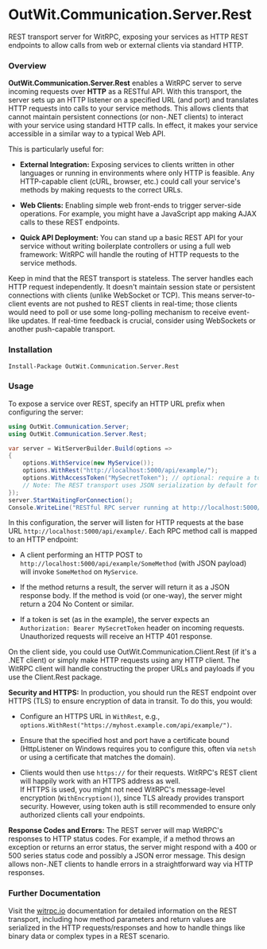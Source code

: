 
# OutWit.Communication.Server.Rest

REST transport server for WitRPC, exposing your services as HTTP REST endpoints to allow calls from web or external clients via standard HTTP.

### Overview

**OutWit.Communication.Server.Rest** enables a WitRPC server to serve incoming requests over **HTTP** as a RESTful API. With this transport, the server sets up an HTTP listener on a specified URL (and port) and translates HTTP requests into calls to your service methods. This allows clients that cannot maintain persistent connections (or non-.NET clients) to interact with your service using standard HTTP calls. In effect, it makes your service accessible in a similar way to a typical Web API.

This is particularly useful for:

-   **External Integration:** Exposing services to clients written in other languages or running in environments where only HTTP is feasible. Any HTTP-capable client (cURL, browser, etc.) could call your service's methods by making requests to the correct URLs.
    
-   **Web Clients:** Enabling simple web front-ends to trigger server-side operations. For example, you might have a JavaScript app making AJAX calls to these REST endpoints.
    
-   **Quick API Deployment:** You can stand up a basic REST API for your service without writing boilerplate controllers or using a full web framework: WitRPC will handle the routing of HTTP requests to the service methods.
    

Keep in mind that the REST transport is stateless. The server handles each HTTP request independently. It doesn't maintain session state or persistent connections with clients (unlike WebSocket or TCP). This means server-to-client events are not pushed to REST clients in real-time; those clients would need to poll or use some long-polling mechanism to receive event-like updates. If real-time feedback is crucial, consider using WebSockets or another push-capable transport.

### Installation

```shell
Install-Package OutWit.Communication.Server.Rest
```

### Usage

To expose a service over REST, specify an HTTP URL prefix when configuring the server:

```csharp
using OutWit.Communication.Server;
using OutWit.Communication.Server.Rest;

var server = WitServerBuilder.Build(options =>
{
    options.WithService(new MyService());
    options.WithRest("http://localhost:5000/api/example/");
    options.WithAccessToken("MySecretToken"); // optional: require a token for requests
    // Note: The REST transport uses JSON serialization by default for requests/responses
});
server.StartWaitingForConnection();
Console.WriteLine("RESTful RPC server running at http://localhost:5000/api/example/");
```

In this configuration, the server will listen for HTTP requests at the base URL `http://localhost:5000/api/example/`. Each RPC method call is mapped to an HTTP endpoint:

-   A client performing an HTTP POST to `http://localhost:5000/api/example/SomeMethod` (with JSON payload) will invoke `SomeMethod` on `MyService`.
    
-   If the method returns a result, the server will return it as a JSON response body. If the method is void (or one-way), the server might return a 204 No Content or similar.
    
-   If a token is set (as in the example), the server expects an `Authorization: Bearer MySecretToken` header on incoming requests. Unauthorized requests will receive an HTTP 401 response.
    

On the client side, you could use OutWit.Communication.Client.Rest (if it's a .NET client) or simply make HTTP requests using any HTTP client. The WitRPC client will handle constructing the proper URLs and payloads if you use the Client.Rest package.

**Security and HTTPS:** In production, you should run the REST endpoint over HTTPS (TLS) to ensure encryption of data in transit. To do this, you would:

-   Configure an HTTPS URL in `WithRest`, e.g., `options.WithRest("https://myhost.example.com/api/example/")`.
    
-   Ensure that the specified host and port have a certificate bound (HttpListener on Windows requires you to configure this, often via `netsh` or using a certificate that matches the domain).
    
-   Clients would then use `https://` for their requests. WitRPC's REST client will happily work with an HTTPS address as well.  
    If HTTPS is used, you might not need WitRPC's message-level encryption (`WithEncryption()`), since TLS already provides transport security. However, using token auth is still recommended to ensure only authorized clients call your endpoints.
    

**Response Codes and Errors:** The REST server will map WitRPC's responses to HTTP status codes. For example, if a method throws an exception or returns an error status, the server might respond with a 400 or 500 series status code and possibly a JSON error message. This design allows non-.NET clients to handle errors in a straightforward way via HTTP responses.

### Further Documentation

Visit the [witrpc.io](https://witrpc.io/) documentation for detailed information on the REST transport, including how method parameters and return values are serialized in the HTTP requests/responses and how to handle things like binary data or complex types in a REST scenario.